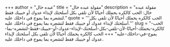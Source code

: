 +++
author = "عبده خال"
title = "مقولة عبده خال"
description = "مقولة عبده خال: الحب كالكره يحملك أحيانًا لأن تلقي بكل أسلحتك لإيذاء عدوك أو حبيبك فقط لتشعره بما يموج في داخلك عليه."
quote = '''الحب كالكره يحملك أحيانًا لأن تلقي بكل أسلحتك لإيذاء عدوك أو حبيبك فقط لتشعره بما يموج في داخلك عليه.''' 
slug = "الحب-كالكره-يحملك-أحيانًا-لأن-تلقي-بكل-أسلحتك-لإيذاء-عدوك-أو-حبيبك-فقط-لتشعره-بما-يموج-في-داخلك-عليه"
+++
الحب كالكره يحملك أحيانًا لأن تلقي بكل أسلحتك لإيذاء عدوك أو حبيبك فقط لتشعره بما يموج في داخلك عليه.
